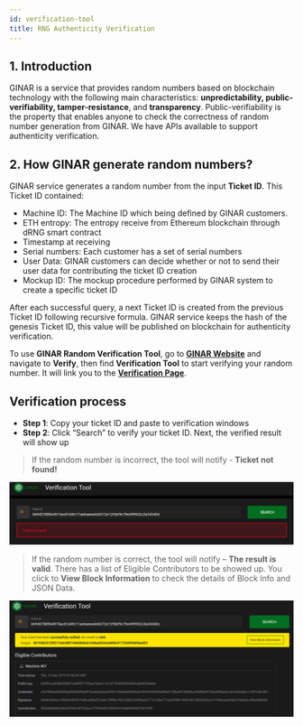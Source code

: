 ```yaml
---
id: verification-tool
title: RNG Authenticity Verification
---
```


## 1. Introduction

GINAR is a service that provides random numbers based on blockchain technology with the following main characteristics: **unpredictability, public-verifiability, tamper-resistance**, and **transparency**. Public-verifiability is the property that enables anyone to check the correctness of random number generation from GINAR. We have APIs available to support authenticity verification.

## 2. How GINAR generate random numbers?

GINAR service generates a random number from the input **Ticket ID**. This Ticket ID contained: 
- Machine ID: The Machine ID which being defined by GINAR customers.
- ETH entropy: The entropy receive from Ethereum blockchain through dRNG smart contract
- Timestamp at receiving
- Serial numbers: Each customer has a set of serial numbers
- User Data: GINAR customers can decide whether or not to send their user data for contributing the ticket ID creation
- Mockup ID: The mockup procedure performed by GINAR system to create a specific ticket ID

After each successful query, a next Ticket ID is created from the previous Ticket ID following recursive formula. GINAR service keeps the hash of the genesis Ticket ID, this value will be published on blockchain for authenticity verification.





To use **GINAR Random Verification Tool**, go to **[GINAR Website](https://www.GINAR.io/)** and navigate to **Verify**, then find **Verification Tool** to start verifying your random number. It will link you to the **[Verification Page](https://blackbox.ginar.io/)**.


## Verification process

-	**Step 1**: Copy your ticket ID and paste to verification windows
-	**Step 2**: Click “Search” to verify your ticket ID. Next, the verified result will show up

> If the random number is incorrect, the tool will notify - **Ticket not found!**

![Invalid](https://github.com/GINARTeam/docs/blob/master/docs/Verification-tool/2.Failed%20Verify.png?raw=true)

> If the random number is correct, the tool will notify – **The result is valid**. There has a list of Eligible Contributors to be showed up. You click to **View Block Information** to check the details of Block Info and JSON Data.

![Valid](https://github.com/GINARTeam/docs/blob/master/docs/Verification-tool/1.Success%20Verified.png?raw=true)


